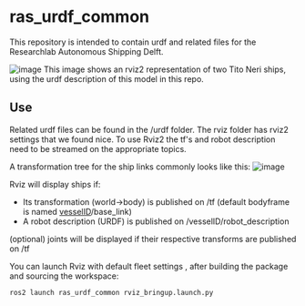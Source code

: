 # ras_urdf_common
This repository is intended to contain urdf and related files for the Researchlab Autonomous Shipping Delft. 

![image](https://github.com/RAS-Delft/ras_urdf_common/assets/5917472/407cb5bd-b051-4199-a1d8-c2ab7487da76)
This image shows an rviz2 representation of two Tito Neri ships, using the urdf description of this model in this repo. 

## Use
Related urdf files can be found in the /urdf folder. 
The rviz folder has rviz2 settings that we found nice. To use Rviz2 the tf's and robot description need to be streamed on the appropriate topics.

A transformation tree for the ship links commonly looks like this:
![image](https://github.com/RAS-Delft/ras_urdf_common/assets/5917472/f838ca41-b631-4983-8ea1-21f436cbda98)


Rviz will display ships if:
- Its transformation (world->body) is published on /tf (default bodyframe is named [vesselID](https://github.com/RAS-Delft/ras-documentation-overview/tree/main/module_overviews#namespaces)/base_link)
- A robot description (URDF) is published on /vesselID/robot_description

(optional) joints will be displayed if their respective transforms are published on /tf


You can launch Rviz with default fleet settings , after building the package and sourcing the workspace:
```
ros2 launch ras_urdf_common rviz_bringup.launch.py 
```